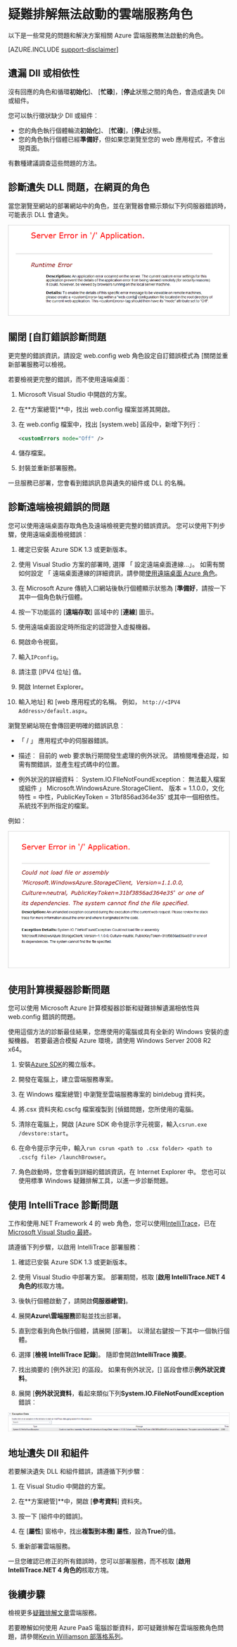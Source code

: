 <properties
   pageTitle="疑難排解無法啟動的角色 |Microsoft Azure"
   description="以下是一些常見的原因為何雲端服務角色可能無法啟動。 另外也提供這些問題的解決方案。"
   services="cloud-services"
   documentationCenter=""
   authors="simonxjx"
   manager="felixwu"
   editor=""
   tags="top-support-issue"/>
<tags
   ms.service="cloud-services"
   ms.devlang="na"
   ms.topic="article"
   ms.tgt_pltfrm="na"
   ms.workload="tbd"
   ms.date="09/02/2016"
   ms.author="v-six" />

# <a name="troubleshoot-cloud-service-roles-that-fail-to-start"></a>疑難排解無法啟動的雲端服務角色

以下是一些常見的問題和解決方案相關 Azure 雲端服務無法啟動的角色。

[AZURE.INCLUDE [support-disclaimer](../../includes/support-disclaimer.md)]

## <a name="missing-dlls-or-dependencies"></a>遺漏 Dll 或相依性

沒有回應的角色和循環**初始化**]、 [**忙碌**]，[**停止**狀態之間的角色，會造成遺失 Dll 或組件。

您可以執行徵狀缺少 Dll 或組件︰

- 您的角色執行個體輪流**初始化**]、 [**忙碌**]，[**停止**狀態。
- 您的角色執行個體已經**準備好**，但如果您瀏覽至您的 web 應用程式，不會出現頁面。

有數種建議調查這些問題的方法。

## <a name="diagnose-missing-dll-issues-in-a-web-role"></a>診斷遺失 DLL 問題，在網頁的角色

當您瀏覽至網站的部署網站中的角色，並在瀏覽器會顯示類似下列伺服器錯誤時，可能表示 DLL 會遺失。

![「 / 」 應用程式中的伺服器錯誤。](./media/cloud-services-troubleshoot-roles-that-fail-start/ic503388.png)

## <a name="diagnose-issues-by-turning-off-custom-errors"></a>關閉 [自訂錯誤診斷問題

更完整的錯誤資訊，請設定 web.config web 角色設定自訂錯誤模式為 [關閉並重新部署服務可以檢視。

若要檢視更完整的錯誤，而不使用遠端桌面︰

1. Microsoft Visual Studio 中開啟的方案。

2. 在**方案總管]**中，找出 web.config 檔案並將其開啟。

3. 在 web.config 檔案中，找出 [system.web] 區段中，新增下列行︰

    ```xml
    <customErrors mode="Off" />
    ```

4. 儲存檔案。

5. 封裝並重新部署服務。

一旦服務已部署，您會看到錯誤訊息與遺失的組件或 DLL 的名稱。

## <a name="diagnose-issues-by-viewing-the-error-remotely"></a>診斷遠端檢視錯誤的問題

您可以使用遠端桌面存取角色及遠端檢視更完整的錯誤資訊。 您可以使用下列步驟，使用遠端桌面檢視錯誤︰

1. 確定已安裝 Azure SDK 1.3 或更新版本。

2. 使用 Visual Studio 方案的部署時, 選擇 「 設定遠端桌面連線...」。 如需有關如何設定 「 遠端桌面連線的詳細資訊，請參閱[使用遠端桌面 Azure 角色](../vs-azure-tools-remote-desktop-roles.md)。

3. 在 Microsoft Azure 傳統入口網站後執行個體顯示狀態為 [**準備好**，請按一下其中一個角色執行個體。

4. 按一下功能區的 [**遠端存取**] 區域中的 [**連線**] 圖示。

5. 使用遠端桌面設定時所指定的認證登入虛擬機器。

6. 開啟命令視窗。

7. 輸入`IPconfig`。

8. 請注意 [IPV4 位址] 值。

9. 開啟 Internet Explorer。

10. 輸入地址] 和 [web 應用程式的名稱。 例如， `http://<IPV4 Address>/default.aspx`。

瀏覽至網站現在會傳回更明確的錯誤訊息︰

* 「 / 」 應用程式中的伺服器錯誤。

* 描述︰ 目前的 web 要求執行期間發生處理的例外狀況。 請檢閱堆疊追蹤，如需有關錯誤，並產生程式碼中的位置。

* 例外狀況的詳細資料︰ System.IO.FIleNotFoundException︰ 無法載入檔案或組件 」 Microsoft.WindowsAzure.StorageClient、 版本 = 1.1.0.0，文化特性 = 中性，PublicKeyToken = 31bf856ad364e35' 或其中一個相依性。 系統找不到所指定的檔案。

例如︰

![「 / 」 應用程式中的明確伺服器錯誤](./media/cloud-services-troubleshoot-roles-that-fail-start/ic503389.png)

## <a name="diagnose-issues-by-using-the-compute-emulator"></a>使用計算模擬器診斷問題

您可以使用 Microsoft Azure 計算模擬器診斷和疑難排解遺漏相依性與 web.config 錯誤的問題。

使用這個方法的診斷最佳結果，您應使用的電腦或具有全新的 Windows 安裝的虛擬機器。 若要最適合模擬 Azure 環境，請使用 Windows Server 2008 R2 x64。

1. 安裝[Azure SDK](https://azure.microsoft.com/downloads/)的獨立版本。

2. 開發在電腦上，建立雲端服務專案。

3. 在 Windows 檔案總管] 中瀏覽至雲端服務專案的 bin\debug 資料夾。

4. 將.csx 資料夾和.cscfg 檔案複製到 [偵錯問題，您所使用的電腦。

5. 清除在電腦上，開啟 [Azure SDK 命令提示字元視窗，輸入`csrun.exe /devstore:start`。

6. 在命令提示字元中，輸入`run csrun <path to .csx folder> <path to .cscfg file> /launchBrowser`。

7. 角色啟動時，您會看到詳細的錯誤資訊，在 Internet Explorer 中。 您也可以使用標準 Windows 疑難排解工具，以進一步診斷問題。

## <a name="diagnose-issues-by-using-intellitrace"></a>使用 IntelliTrace 診斷問題

工作和使用.NET Framework 4 的 web 角色，您可以使用[IntelliTrace](https://msdn.microsoft.com/library/dd264915.aspx)，已在[Microsoft Visual Studio 最終](https://www.visualstudio.com/products/visual-studio-ultimate-with-MSDN-vs)。

請遵循下列步驟，以啟用 IntelliTrace 部署服務︰

1. 確認已安裝 Azure SDK 1.3 或更新版本。

2. 使用 Visual Studio 中部署方案。 部署期間，核取 [**啟用 IntelliTrace.NET 4 角色的**核取方塊。

3. 後執行個體啟動了，請開啟**伺服器總管]**。

4. 展開**Azure\\雲端服務**節點並找出部署。

5. 直到您看到角色執行個體，請展開 [部署]。 以滑鼠右鍵按一下其中一個執行個體。

6. 選擇 [**檢視 IntelliTrace 記錄**]。 隨即會開啟**IntelliTrace 摘要**。

7. 找出摘要的 [例外狀況] 的區段。 如果有例外狀況，[] 區段會標示**例外狀況資料**。

8. 展開 [**例外狀況資料**，看起來類似下列**System.IO.FileNotFoundException**錯誤︰

![例外狀況資料、 遺失的檔案或組件](./media/cloud-services-troubleshoot-roles-that-fail-start/ic503390.png)

## <a name="address-missing-dlls-and-assemblies"></a>地址遺失 Dll 和組件

若要解決遺失 DLL 和組件錯誤，請遵循下列步驟︰

1. 在 Visual Studio 中開啟的方案。

2. 在**方案總管]**中，開啟 [**參考資料**] 資料夾。

3. 按一下 [組件中的錯誤]。

4. 在 [**屬性**] 窗格中，找出**複製到本機] 屬性**，設為**True**的值。

5. 重新部署雲端服務。

一旦您確認已修正的所有錯誤時，您可以部署服務，而不核取 [**啟用 IntelliTrace.NET 4 角色的**核取方塊。

## <a name="next-steps"></a>後續步驟

檢視更多[疑難排解文章](https://azure.microsoft.com/documentation/articles/?tag=top-support-issue&product=cloud-services)雲端服務。

若要瞭解如何使用 Azure PaaS 電腦診斷資料，即可疑難排解在雲端服務角色問題，請參閱[Kevin Williamson 部落格系列](http://blogs.msdn.com/b/kwill/archive/2013/08/09/windows-azure-paas-compute-diagnostics-data.aspx)。
